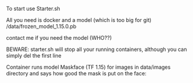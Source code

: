 To start use Starter.sh

All you need is docker and a model (which is too big for git)
/data/frozen_model_1.15.0.pb

contact me if you need the model (WHO??)


BEWARE:  starter.sh will stop all your running containers, although you can simply del the first line


Container runs model Maskface (TF 1.15) for images in data/images directory and says how good the mask is put on the face:
